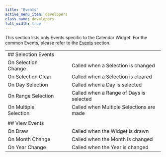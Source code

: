 ```yaml
---
title: "Events"
active_menu_item: developers
class_name: developers
full_width: true
---
```



This section lists only Events specific to the Calendar Widget. For the common Events, please refer to the [Events](../../../../widget-properties-events/events/index) section.

<table>
<tr>
<td width="151">
## Selection Events

</td>
<td width="23">
</td>
<td width="279">
</td>
</tr>
<tr>
<td width="151">
On Selection Change

</td>
<td width="23">
</td>
<td width="279">
Called when a Selection is changed

</td>
</tr>
<tr>
<td width="151">
On Selection Clear

</td>
<td width="23">
</td>
<td width="279">
Called when a Selection is cleared

</td>
</tr>
<tr>
<td width="151">
On Day Selection

</td>
<td width="23">
</td>
<td width="279">
Called when a Day is selected

</td>
</tr>
<tr>
<td width="151">
On Range Selection

</td>
<td width="23">
</td>
<td width="279">
Called when a Range of Days is selected

</td>
</tr>
<tr>
<td width="151">
On Multiple Selection

</td>
<td width="23">
</td>
<td width="279">
Called when Multiple Selections are made

</td>
</tr>
<tr>
<td width="151">
</td>
<td width="23">
</td>
<td width="279">
</td>
</tr>
<tr>
<td width="151">
## View Events

</td>
<td width="23">
</td>
<td width="279">
</td>
</tr>
<tr>
<td width="151">
On Draw

</td>
<td width="23">
</td>
<td width="279">
Called when the Widget is drawn

</td>
</tr>
<tr>
<td width="151">
On Month Change

</td>
<td width="23">
</td>
<td width="279">
Called when the Month is changed

</td>
</tr>
<tr>
<td width="151">
On Year Change

</td>
<td width="23">
</td>
<td width="279">
Called when the Year is changed

</td>
</tr>
</table>
